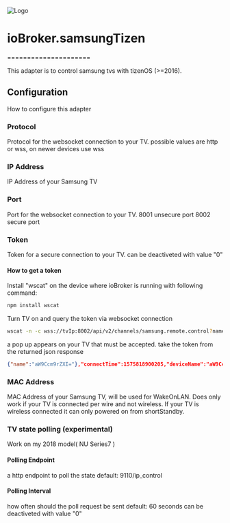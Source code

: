 ![Logo](admin/samsung.png)
# ioBroker.samsungTizen
=====================

This adapter is to control samsung tvs with tizenOS (>=2016).

## Configuration

How to configure this adapter

### Protocol

Protocol for the websocket connection to your TV.
possible values are http or wss, on newer devices use wss

### IP Address 

IP Address of your Samsung TV

### Port

Port for the websocket connection to your TV.
8001 unsecure port
8002 secure port

### Token 

Token for a secure connection to your TV. 
can be deactiveted with value "0"
#### How to get a token 

Install "wscat" on the device where ioBroker is running with following command:
```sh
npm install wscat
```
Turn TV on and query the token via websocket connection 
```sh
wscat -n -c wss://tvIp:8002/api/v2/channels/samsung.remote.control?name=aW9Ccm9rZXI=
```
a pop up appears on your TV that must be accepted.
take the token from the returned json response
```json
{"name":"aW9Ccm9rZXI="},"connectTime":1575818900205,"deviceName":"aW9Ccm9rZXI=","id":"12345678-797c-45b0-b0f1-233535918548","isHost":false}],"id":"12345678-797c-45b0-b0f1-233535918548","token":"10916644"},"event":"ms.channel.connect"}
```

### MAC Address

MAC Address of your Samsung TV, will be used for WakeOnLAN. 
Does only work if your TV is connected per wire and not wireless.
If your TV is wireless connected it can only powered on from shortStandby.

### TV state polling (experimental)

Work on my 2018 model( NU Series7 )

#### Polling Endpoint

a http endpoint to poll the state 
default: 9110/ip_control

#### Polling Interval 

how often should the poll request be sent
default: 60 seconds
can be deactiveted with value "0"
